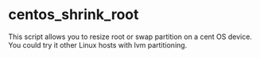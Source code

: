 # centos_shrink_root
This script allows you to resize root or swap partition on a cent OS device. You could try it other Linux hosts with  lvm partitioning.
